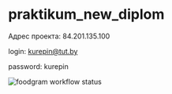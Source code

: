 # praktikum_new_diplom
Адрес проекта: 84.201.135.100

login: kurepin@tut.by

password: kurepin

![foodgram workflow status](https://github.com/AlexeyKurepin/foodgram-project-react/actions/workflows/main.yml/badge.svg)

